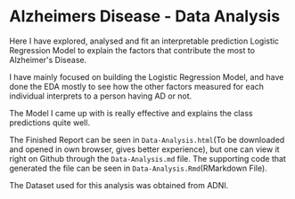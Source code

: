 # Alzheimers Disease - Data Analysis
Here I have explored, analysed and fit an interpretable prediction Logistic Regression Model to explain the factors that contribute the most to Alzheimer's Disease. 

I have mainly focused on building the Logistic Regression Model, and have done the EDA mostly to see how the other factors measured for each individual interprets to a person having AD or not.

The Model I came up with is really effective and explains the class predictions quite well.

The Finished Report can be seen in `Data-Analysis.html`(To be downloaded and opened in own browser, gives better experience), but one can view it right on Github through the `Data-Analysis.md` file. The supporting code that generated the file can be seen in `Data-Analysis.Rmd`(RMarkdown File).

The Dataset used for this analysis was obtained from ADNI.

